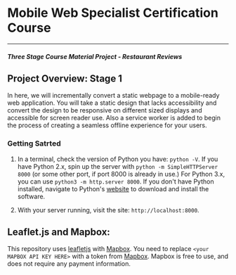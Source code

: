 # Mobile Web Specialist Certification Course
---
#### _Three Stage Course Material Project - Restaurant Reviews_

## Project Overview: Stage 1

In here, we will incrementally convert a static webpage to a mobile-ready web application. You will take a static design that lacks accessibility and convert the design to be responsive on different sized displays and accessible for screen reader use. Also a service worker is added to begin the process of creating a seamless offline experience for your users.

### Getting Satrted

1. In a terminal, check the version of Python you have: `python -V`. If you have Python 2.x, spin up the server with `python -m SimpleHTTPServer 8000` (or some other port, if port 8000 is already in use.) For Python 3.x, you can use `python3 -m http.server 8000`. If you don't have Python installed, navigate to Python's [website](https://www.python.org/) to download and install the software.

2. With your server running, visit the site: `http://localhost:8000`.


## Leaflet.js and Mapbox:

This repository uses [leafletjs](https://leafletjs.com/) with [Mapbox](https://www.mapbox.com/). You need to replace `<your MAPBOX API KEY HERE>` with a token from [Mapbox](https://www.mapbox.com/). Mapbox is free to use, and does not require any payment information.






